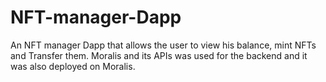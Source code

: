 # NFT-manager-Dapp
An NFT manager Dapp that allows the user to view his balance, mint NFTs and Transfer them. Moralis and its APIs was used for the backend and it was also deployed on Moralis.
